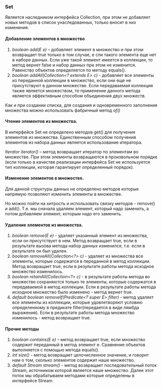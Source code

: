 ### Set<E> 
Является наследником интерфейса Collection<E>, при этом не добавляет новых методов в список унаследованных, 
только вносит в них изменения. 
#### Добавление элементов в множество
1. *boolean add(E e)* – добавляет элемент в множество и при этом возвращает true только в том случае, е
   сли такого элемента еще нет в наборе данных. Если уже такой элемент имеется в коллекции, то метод вернет false 
   и набор данных при этом не изменится. Равенство объектов определяется по методу equals().
2. *boolean addAll(Collection<? extends E> c)* - добавляет все элементы из переданной коллекции в множество, 
   если они еще не присутствуют в данном множестве. Если передаваемая коллекция также является множеством, 
   то применение данного метода является эффективным способом объединения двух множеств.

Как и при создании списка, для создания и одновременного заполнения множества можно использовать фабричный метод *of()*

#### Чтение элементов из множества.
В интерфейсе Set не определено методов get() для получения элементов из множества. 
Единственным способом получения элементов из набора данных является использование итератора.

*Iterator<E> iterator()* – метод возвращает итератор по элементам во множестве. 
При этом элементы возвращаются в произвольном порядке (если только в качестве реализации интерфейса Set не используется тип коллекции, 
которая гарантирует определенный порядок).

#### Изменение элементов в множестве.
Для данной структуры данных не определено методов которые напрямую позволяют изменить элементы в множестве.

Но можно пойти на хитрость и использовать связку методов - remove() и add(). Т.е. мы сначала удаляем элемент, 
который надо заменить, а потом добавляем элемент, которым надо его заменить.

#### Удаление элементов из множества.
1. *boolean remove(E e)* - удаляет указанный элемент из множества, если он присутствует в нем. Метод возвращает true, 
   если в результате вызова метода набор данных изменился, т.е. если в результате он был удален.
2. *boolean removeAll(Collection<?> c)* - удаляет из множества все элементы, которые содержатся в переданной в метод коллекции. 
   Метод возвращает true, если в результате работы метода исходное множество изменилось.
3. *boolean retainAll(Collection<?> c)* - в результате работы метода во множестве сохраняются только те элементы, 
   которые содержатся в передаваемой в метод коллекции. Если в результате работы метода исходное множество было изменено - 
   метод вернет true. 
4. *default boolean removeIf(Predicate<? super E> filter)* - метод удаляет все элементы из коллекции, 
   которые удовлетворяют условию определенному в предикате filter(передается в виде лямбда выражения). 
   Если в результате работы метода множество изменилось - метод возвращает true.

#### Прочие методы
1. *boolean contains(E e)* – метод возвращает true, если множество содержит переданный в метод элемент e. 
   Сравнение объектов выполняется с помощью метода equals().
2. *int size()* - метод возвращает целочисленное значение, и говорит нам о том, сколько элементов содержит наше множество.
3. *default Stream<E> stream()* - метод возвращает последовательный поток Stream, источником которой является наше множество. 
   Далее этот поток мы обрабатываем методами которые определены в интерфейсе Stream.